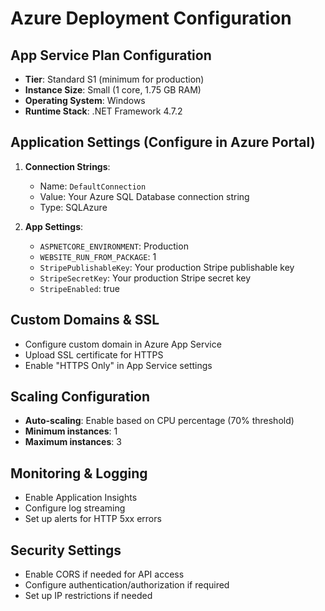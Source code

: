 # Azure Deployment Configuration

## App Service Plan Configuration
- **Tier**: Standard S1 (minimum for production)
- **Instance Size**: Small (1 core, 1.75 GB RAM)
- **Operating System**: Windows
- **Runtime Stack**: .NET Framework 4.7.2

## Application Settings (Configure in Azure Portal)
1. **Connection Strings**:
   - Name: `DefaultConnection`
   - Value: Your Azure SQL Database connection string
   - Type: SQLAzure

2. **App Settings**:
   - `ASPNETCORE_ENVIRONMENT`: Production
   - `WEBSITE_RUN_FROM_PACKAGE`: 1
   - `StripePublishableKey`: Your production Stripe publishable key
   - `StripeSecretKey`: Your production Stripe secret key
   - `StripeEnabled`: true

## Custom Domains & SSL
- Configure custom domain in Azure App Service
- Upload SSL certificate for HTTPS
- Enable "HTTPS Only" in App Service settings

## Scaling Configuration
- **Auto-scaling**: Enable based on CPU percentage (70% threshold)
- **Minimum instances**: 1
- **Maximum instances**: 3

## Monitoring & Logging
- Enable Application Insights
- Configure log streaming
- Set up alerts for HTTP 5xx errors

## Security Settings
- Enable CORS if needed for API access
- Configure authentication/authorization if required
- Set up IP restrictions if needed